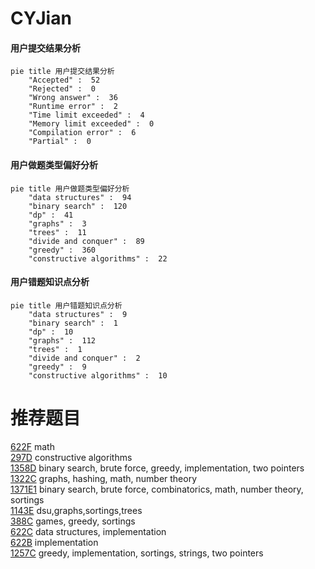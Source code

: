# CYJian

<!-- tabs:start -->



#### **用户提交结果分析**

```mermaid
pie title 用户提交结果分析
    "Accepted" :  52
    "Rejected" :  0
    "Wrong answer" :  36
    "Runtime error" :  2
    "Time limit exceeded" :  4
    "Memory limit exceeded" :  0
    "Compilation error" :  6
    "Partial" :  0
```

#### **用户做题类型偏好分析**

```mermaid
pie title 用户做题类型偏好分析
    "data structures" :  94
    "binary search" :  120
    "dp" :  41
    "graphs" :  3
    "trees" :  11
    "divide and conquer" :  89
    "greedy" :  360
    "constructive algorithms" :  22
```
#### **用户错题知识点分析**

```mermaid
pie title 用户错题知识点分析
    "data structures" :  9
    "binary search" :  1
    "dp" :  10
    "graphs" :  112
    "trees" :  1
    "divide and conquer" :  2
    "greedy" :  9
    "constructive algorithms" :  10
```



<!-- tabs:end -->
# 推荐题目
[622F](https://codeforces.com/contest/622/problem/F)		math		  
[297D](https://codeforces.com/contest/297/problem/D)		constructive algorithms		  
[1358D](https://codeforces.com/contest/1358/problem/D)		binary search,
                        brute force,
                        greedy,
                        implementation,
                        two pointers		  
[1322C](https://codeforces.com/contest/1322/problem/C)		graphs,
                        hashing,
                        math,
                        number theory		  
[1371E1](https://codeforces.com/contest/1371E/problem/1)		binary search,
                        brute force,
                        combinatorics,
                        math,
                        number theory,
                        sortings		  
[1143E](https://codeforces.com/contest/1143/problem/E)		dsu,graphs,sortings,trees		  
[388C](https://codeforces.com/contest/388/problem/C)		games,
                        greedy,
                        sortings		  
[622C](https://codeforces.com/contest/622/problem/C)		data structures,
                        implementation		  
[622B](https://codeforces.com/contest/622/problem/B)		implementation		  
[1257C](https://codeforces.com/contest/1257/problem/C)		greedy,
                        implementation,
                        sortings,
                        strings,
                        two pointers		  
